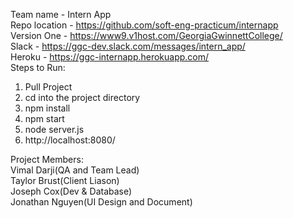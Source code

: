 Team name - Intern App
<br>
Repo location - https://github.com/soft-eng-practicum/internapp
<br>
Version One - https://www9.v1host.com/GeorgiaGwinnettCollege/
<br>
Slack - https://ggc-dev.slack.com/messages/intern_app/
<br>
Heroku - https://ggc-internapp.herokuapp.com/
<br>
Steps to Run:
<br>
1. Pull Project<br>
2. cd into the project directory<br>
3. npm install<br>
4. npm start<br>
5. node server.js<br>
6. http://localhost:8080/<br>

Project Members:
<br>
Vimal Darji(QA and Team Lead)
<br>
Taylor Brust(Client Liason)
<br>
Joseph Cox(Dev & Database)
<br>
Jonathan Nguyen(UI Design and Document)
